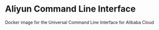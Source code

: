# Aliyun Command Line Interface 

Docker image for the Universal Command Line Interface for Alibaba Cloud
